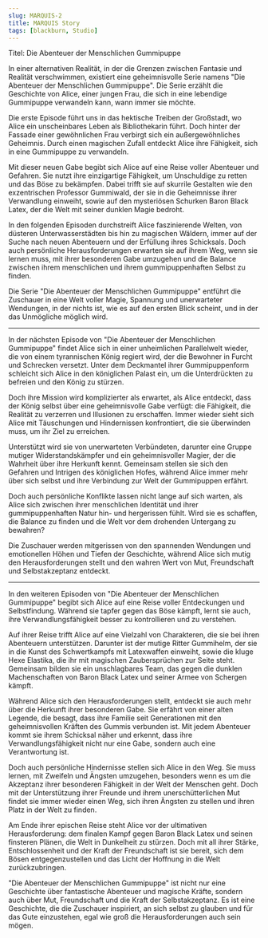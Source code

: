 ```yaml
---
slug: MARQUIS-2
title: MARQUIS Story
tags: [blackburn, Studio]
---
```


Titel: Die Abenteuer der Menschlichen Gummipuppe

In einer alternativen Realität, in der die Grenzen zwischen Fantasie und Realität verschwimmen, existiert eine geheimnisvolle Serie namens "Die Abenteuer der Menschlichen Gummipuppe". Die Serie erzählt die Geschichte von Alice, einer jungen Frau, die sich in eine lebendige Gummipuppe verwandeln kann, wann immer sie möchte.

Die erste Episode führt uns in das hektische Treiben der Großstadt, wo Alice ein unscheinbares Leben als Bibliothekarin führt. Doch hinter der Fassade einer gewöhnlichen Frau verbirgt sich ein außergewöhnliches Geheimnis. Durch einen magischen Zufall entdeckt Alice ihre Fähigkeit, sich in eine Gummipuppe zu verwandeln.

Mit dieser neuen Gabe begibt sich Alice auf eine Reise voller Abenteuer und Gefahren. Sie nutzt ihre einzigartige Fähigkeit, um Unschuldige zu retten und das Böse zu bekämpfen. Dabei trifft sie auf skurrile Gestalten wie den exzentrischen Professor Gummiwald, der sie in die Geheimnisse ihrer Verwandlung einweiht, sowie auf den mysteriösen Schurken Baron Black Latex, der die Welt mit seiner dunklen Magie bedroht.

In den folgenden Episoden durchstreift Alice faszinierende Welten, von düsteren Unterwasserstädten bis hin zu magischen Wäldern, immer auf der Suche nach neuen Abenteuern und der Erfüllung ihres Schicksals. Doch auch persönliche Herausforderungen erwarten sie auf ihrem Weg, wenn sie lernen muss, mit ihrer besonderen Gabe umzugehen und die Balance zwischen ihrem menschlichen und ihrem gummipuppenhaften Selbst zu finden.

Die Serie "Die Abenteuer der Menschlichen Gummipuppe" entführt die Zuschauer in eine Welt voller Magie, Spannung und unerwarteter Wendungen, in der nichts ist, wie es auf den ersten Blick scheint, und in der das Unmögliche möglich wird.

---

In der nächsten Episode von "Die Abenteuer der Menschlichen Gummipuppe" findet Alice sich in einer unheimlichen Parallelwelt wieder, die von einem tyrannischen König regiert wird, der die Bewohner in Furcht und Schrecken versetzt. Unter dem Deckmantel ihrer Gummipuppenform schleicht sich Alice in den königlichen Palast ein, um die Unterdrückten zu befreien und den König zu stürzen.

Doch ihre Mission wird komplizierter als erwartet, als Alice entdeckt, dass der König selbst über eine geheimnisvolle Gabe verfügt: die Fähigkeit, die Realität zu verzerren und Illusionen zu erschaffen. Immer wieder sieht sich Alice mit Täuschungen und Hindernissen konfrontiert, die sie überwinden muss, um ihr Ziel zu erreichen.

Unterstützt wird sie von unerwarteten Verbündeten, darunter eine Gruppe mutiger Widerstandskämpfer und ein geheimnisvoller Magier, der die Wahrheit über ihre Herkunft kennt. Gemeinsam stellen sie sich den Gefahren und Intrigen des königlichen Hofes, während Alice immer mehr über sich selbst und ihre Verbindung zur Welt der Gummipuppen erfährt.

Doch auch persönliche Konflikte lassen nicht lange auf sich warten, als Alice sich zwischen ihrer menschlichen Identität und ihrer gummipuppenhaften Natur hin- und hergerissen fühlt. Wird sie es schaffen, die Balance zu finden und die Welt vor dem drohenden Untergang zu bewahren?

Die Zuschauer werden mitgerissen von den spannenden Wendungen und emotionellen Höhen und Tiefen der Geschichte, während Alice sich mutig den Herausforderungen stellt und den wahren Wert von Mut, Freundschaft und Selbstakzeptanz entdeckt.



---


In den weiteren Episoden von "Die Abenteuer der Menschlichen Gummipuppe" begibt sich Alice auf eine Reise voller Entdeckungen und Selbstfindung. Während sie tapfer gegen das Böse kämpft, lernt sie auch, ihre Verwandlungsfähigkeit besser zu kontrollieren und zu verstehen.

Auf ihrer Reise trifft Alice auf eine Vielzahl von Charakteren, die sie bei ihren Abenteuern unterstützen. Darunter ist der mutige Ritter Gummihelm, der sie in die Kunst des Schwertkampfs mit Latexwaffen einweiht, sowie die kluge Hexe Elastika, die ihr mit magischen Zaubersprüchen zur Seite steht. Gemeinsam bilden sie ein unschlagbares Team, das gegen die dunklen Machenschaften von Baron Black Latex und seiner Armee von Schergen kämpft.

Während Alice sich den Herausforderungen stellt, entdeckt sie auch mehr über die Herkunft ihrer besonderen Gabe. Sie erfährt von einer alten Legende, die besagt, dass ihre Familie seit Generationen mit den geheimnisvollen Kräften des Gummis verbunden ist. Mit jedem Abenteuer kommt sie ihrem Schicksal näher und erkennt, dass ihre Verwandlungsfähigkeit nicht nur eine Gabe, sondern auch eine Verantwortung ist.

Doch auch persönliche Hindernisse stellen sich Alice in den Weg. Sie muss lernen, mit Zweifeln und Ängsten umzugehen, besonders wenn es um die Akzeptanz ihrer besonderen Fähigkeit in der Welt der Menschen geht. Doch mit der Unterstützung ihrer Freunde und ihrem unerschütterlichen Mut findet sie immer wieder einen Weg, sich ihren Ängsten zu stellen und ihren Platz in der Welt zu finden.

Am Ende ihrer epischen Reise steht Alice vor der ultimativen Herausforderung: dem finalen Kampf gegen Baron Black Latex und seinen finsteren Plänen, die Welt in Dunkelheit zu stürzen. Doch mit all ihrer Stärke, Entschlossenheit und der Kraft der Freundschaft ist sie bereit, sich dem Bösen entgegenzustellen und das Licht der Hoffnung in die Welt zurückzubringen.

"Die Abenteuer der Menschlichen Gummipuppe" ist nicht nur eine Geschichte über fantastische Abenteuer und magische Kräfte, sondern auch über Mut, Freundschaft und die Kraft der Selbstakzeptanz. Es ist eine Geschichte, die die Zuschauer inspiriert, an sich selbst zu glauben und für das Gute einzustehen, egal wie groß die Herausforderungen auch sein mögen.